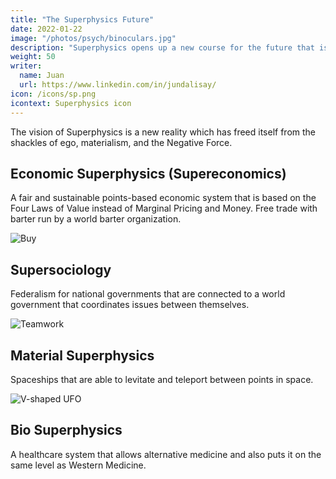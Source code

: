 ```yaml
---
title: "The Superphysics Future"
date: 2022-01-22
image: "/photos/psych/binoculars.jpg"
description: "Superphysics opens up a new course for the future that is impossible with the current science"
weight: 50
writer:
  name: Juan
  url: https://www.linkedin.com/in/jundalisay/
icon: /icons/sp.png
icontext: Superphysics icon
---
```



The vision of Superphysics is a new reality which has freed itself from the shackles of ego, materialism, and the Negative Force. 

## Economic Superphysics (Supereconomics)

A fair and sustainable points-based economic system that is based on the Four Laws of Value instead of Marginal Pricing and Money. Free trade with barter run by a world barter organization.

![Buy](/photos/buy.jpg)


## Supersociology 
<!-- Social Superphysics -->

Federalism for national governments that are connected to a world government that coordinates issues between themselves. 

<!-- **Coordinated governments instead of self-intereted governments** -->

![Teamwork](/photos/team.jpg)


## Material Superphysics

Spaceships that are able to levitate and teleport between points in space.

![V-shaped UFO](/photos/physics/phoenix.jpg)


## Bio Superphysics

A healthcare system that allows alternative medicine and also puts it on the same level as Western Medicine. 


 